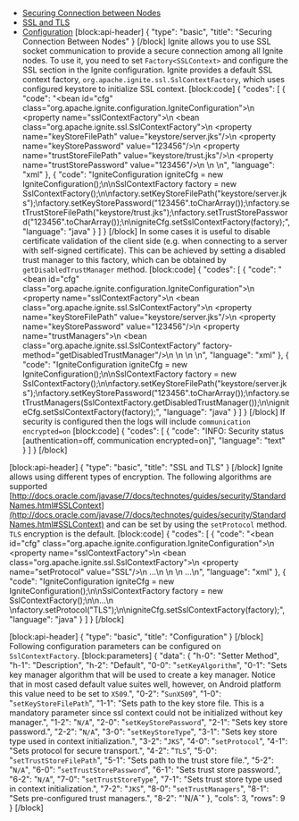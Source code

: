 * [Securing Connection between Nodes](#securing-connection-between-nodes)
* [SSL and TLS](#ssl-and-tls)
* [Configuration](#configuration)
[block:api-header]
{
  "type": "basic",
  "title": "Securing Connection Between Nodes"
}
[/block]
Ignite allows you to use SSL socket communication to provide a secure connection among all Ignite nodes. To use it, you need to set `Factory<SSLContext>` and configure the SSL section in the Ignite configuration. Ignite provides a default SSL context factory, `org.apache.ignite.ssl.SslContextFactory`, which uses configured keystore to initialize SSL context. 
[block:code]
{
  "codes": [
    {
      "code": "<bean id=\"cfg\" class=\"org.apache.ignite.configuration.IgniteConfiguration\">\n  <property name=\"sslContextFactory\">\n    <bean class=\"org.apache.ignite.ssl.SslContextFactory\">\n      <property name=\"keyStoreFilePath\" value=\"keystore/server.jks\"/>\n      <property name=\"keyStorePassword\" value=\"123456\"/>\n      <property name=\"trustStoreFilePath\" value=\"keystore/trust.jks\"/>\n      <property name=\"trustStorePassword\" value=\"123456\"/>\n    </bean>\n  </property>\n</bean>",
      "language": "xml"
    },
    {
      "code": "IgniteConfiguration igniteCfg = new IgniteConfiguration();\n\nSslContextFactory factory = new SslContextFactory();\n\nfactory.setKeyStoreFilePath(\"keystore/server.jks\");\nfactory.setKeyStorePassword(\"123456\".toCharArray());\nfactory.setTrustStoreFilePath(\"keystore/trust.jks\");\nfactory.setTrustStorePassword(\"123456\".toCharArray());\n\nigniteCfg.setSslContextFactory(factory);",
      "language": "java"
    }
  ]
}
[/block]
In some cases it is useful to disable certificate validation of the client side (e.g. when connecting to a server with self-signed certificate). This can be achieved by setting a disabled trust manager to this factory, which can be obtained by `getDisabledTrustManager` method.
[block:code]
{
  "codes": [
    {
      "code": "<bean id=\"cfg\" class=\"org.apache.ignite.configuration.IgniteConfiguration\">\n  <property name=\"sslContextFactory\">\n    <bean class=\"org.apache.ignite.ssl.SslContextFactory\">\n      <property name=\"keyStoreFilePath\" value=\"keystore/server.jks\"/>\n      <property name=\"keyStorePassword\" value=\"123456\"/>\n      <property name=\"trustManagers\">\n        <bean class=\"org.apache.ignite.ssl.SslContextFactory\" factory-method=\"getDisabledTrustManager\"/>\n     </property>\n    </bean>\n  </property>\n</bean>",
      "language": "xml"
    },
    {
      "code": "IgniteConfiguration igniteCfg = new IgniteConfiguration();\n\nSslContextFactory factory = new SslContextFactory();\n\nfactory.setKeyStoreFilePath(\"keystore/server.jks\");\nfactory.setKeyStorePassword(\"123456\".toCharArray());\nfactory.setTrustManagers(SslContextFactory.getDisabledTrustManager());\n\nigniteCfg.setSslContextFactory(factory);",
      "language": "java"
    }
  ]
}
[/block]
If security is configured then the logs will include `communication encrypted=on`
[block:code]
{
  "codes": [
    {
      "code": "INFO: Security status [authentication=off, communication encrypted=on]",
      "language": "text"
    }
  ]
}
[/block]

[block:api-header]
{
  "type": "basic",
  "title": "SSL and TLS"
}
[/block]
Ignite allows using different types of encryption. The following algorithms are supported [http://docs.oracle.com/javase/7/docs/technotes/guides/security/StandardNames.html#SSLContext](http://docs.oracle.com/javase/7/docs/technotes/guides/security/StandardNames.html#SSLContext) and can be set by using the `setProtocol` method. `TLS` encryption is the default.
[block:code]
{
  "codes": [
    {
      "code": "<bean id=\"cfg\" class=\"org.apache.ignite.configuration.IgniteConfiguration\">\n  <property name=\"sslContextFactory\">\n    <bean class=\"org.apache.ignite.ssl.SslContextFactory\">\n      <property name=\"setProtocol\" value=\"SSL\"/>\n      ...\n    </bean>\n  </property>\n  ...\n</bean>",
      "language": "xml"
    },
    {
      "code": "IgniteConfiguration igniteCfg = new IgniteConfiguration();\n\nSslContextFactory factory = new SslContextFactory();\n\n...\n  \nfactory.setProtocol(\"TLS\");\n\nigniteCfg.setSslContextFactory(factory);",
      "language": "java"
    }
  ]
}
[/block]

[block:api-header]
{
  "type": "basic",
  "title": "Configuration"
}
[/block]
Following configuration parameters can be configured on `SslContextFactory`.
[block:parameters]
{
  "data": {
    "h-0": "Setter Method",
    "h-1": "Description",
    "h-2": "Default",
    "0-0": "`setKeyAlgorithm`",
    "0-1": "Sets key manager algorithm that will be used to create a key manager. Notice that in most cased default value suites well, however, on Android platform this value need to be set to `X509`.",
    "0-2": "`SunX509`",
    "1-0": "`setKeyStoreFilePath`",
    "1-1": "Sets path to the key store file. This is a mandatory parameter since ssl context could not be initialized without key manager.",
    "1-2": "`N/A`",
    "2-0": "`setKeyStorePassword`",
    "2-1": "Sets key store password.",
    "2-2": "`N/A`",
    "3-0": "`setKeyStoreType`",
    "3-1": "Sets key store type used in context initialization.",
    "3-2": "`JKS`",
    "4-0": "`setProtocol`",
    "4-1": "Sets protocol for secure transport.",
    "4-2": "`TLS`",
    "5-0": "`setTrustStoreFilePath`",
    "5-1": "Sets path to the trust store file.",
    "5-2": "`N/A`",
    "6-0": "`setTrustStorePassword`",
    "6-1": "Sets trust store password.",
    "6-2": "`N/A`",
    "7-0": "`setTrustStoreType`",
    "7-1": "Sets trust store type used in context initialization.",
    "7-2": "`JKS`",
    "8-0": "`setTrustManagers`",
    "8-1": "Sets pre-configured trust managers.",
    "8-2": "'N/A`"
  },
  "cols": 3,
  "rows": 9
}
[/block]